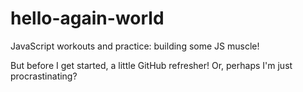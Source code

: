 # hello-again-world
JavaScript workouts and practice: building some JS muscle!

But before I get started, a little GitHub refresher! Or, perhaps I'm just procrastinating?
